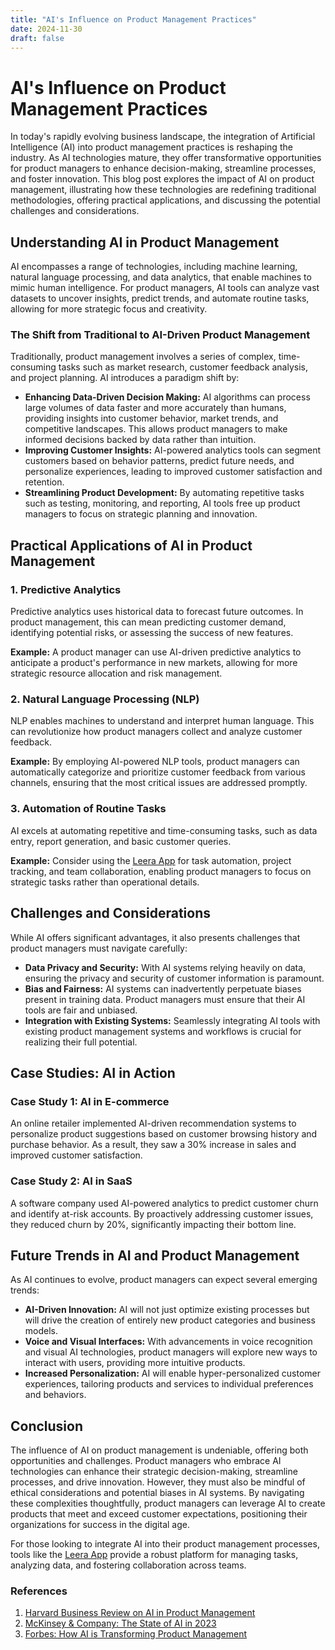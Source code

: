 ```yaml
---
title: "AI's Influence on Product Management Practices"
date: 2024-11-30
draft: false
---
```

# AI's Influence on Product Management Practices

In today's rapidly evolving business landscape, the integration of Artificial Intelligence (AI) into product management practices is reshaping the industry. As AI technologies mature, they offer transformative opportunities for product managers to enhance decision-making, streamline processes, and foster innovation. This blog post explores the impact of AI on product management, illustrating how these technologies are redefining traditional methodologies, offering practical applications, and discussing the potential challenges and considerations.

## Understanding AI in Product Management

AI encompasses a range of technologies, including machine learning, natural language processing, and data analytics, that enable machines to mimic human intelligence. For product managers, AI tools can analyze vast datasets to uncover insights, predict trends, and automate routine tasks, allowing for more strategic focus and creativity.

### The Shift from Traditional to AI-Driven Product Management

Traditionally, product management involves a series of complex, time-consuming tasks such as market research, customer feedback analysis, and project planning. AI introduces a paradigm shift by:

- **Enhancing Data-Driven Decision Making:** AI algorithms can process large volumes of data faster and more accurately than humans, providing insights into customer behavior, market trends, and competitive landscapes. This allows product managers to make informed decisions backed by data rather than intuition.
- **Improving Customer Insights:** AI-powered analytics tools can segment customers based on behavior patterns, predict future needs, and personalize experiences, leading to improved customer satisfaction and retention.
- **Streamlining Product Development:** By automating repetitive tasks such as testing, monitoring, and reporting, AI tools free up product managers to focus on strategic planning and innovation.

## Practical Applications of AI in Product Management

### 1. Predictive Analytics

Predictive analytics uses historical data to forecast future outcomes. In product management, this can mean predicting customer demand, identifying potential risks, or assessing the success of new features.

**Example:** A product manager can use AI-driven predictive analytics to anticipate a product's performance in new markets, allowing for more strategic resource allocation and risk management.

### 2. Natural Language Processing (NLP)

NLP enables machines to understand and interpret human language. This can revolutionize how product managers collect and analyze customer feedback.

**Example:** By employing AI-powered NLP tools, product managers can automatically categorize and prioritize customer feedback from various channels, ensuring that the most critical issues are addressed promptly.

### 3. Automation of Routine Tasks

AI excels at automating repetitive and time-consuming tasks, such as data entry, report generation, and basic customer queries.

**Example:** Consider using the [Leera App](https://leera.app) for task automation, project tracking, and team collaboration, enabling product managers to focus on strategic tasks rather than operational details.

## Challenges and Considerations

While AI offers significant advantages, it also presents challenges that product managers must navigate carefully:

- **Data Privacy and Security:** With AI systems relying heavily on data, ensuring the privacy and security of customer information is paramount.
- **Bias and Fairness:** AI systems can inadvertently perpetuate biases present in training data. Product managers must ensure that their AI tools are fair and unbiased.
- **Integration with Existing Systems:** Seamlessly integrating AI tools with existing product management systems and workflows is crucial for realizing their full potential.

## Case Studies: AI in Action

### Case Study 1: AI in E-commerce

An online retailer implemented AI-driven recommendation systems to personalize product suggestions based on customer browsing history and purchase behavior. As a result, they saw a 30% increase in sales and improved customer satisfaction.

### Case Study 2: AI in SaaS

A software company used AI-powered analytics to predict customer churn and identify at-risk accounts. By proactively addressing customer issues, they reduced churn by 20%, significantly impacting their bottom line.

## Future Trends in AI and Product Management

As AI continues to evolve, product managers can expect several emerging trends:

- **AI-Driven Innovation:** AI will not just optimize existing processes but will drive the creation of entirely new product categories and business models.
- **Voice and Visual Interfaces:** With advancements in voice recognition and visual AI technologies, product managers will explore new ways to interact with users, providing more intuitive products.
- **Increased Personalization:** AI will enable hyper-personalized customer experiences, tailoring products and services to individual preferences and behaviors.

## Conclusion

The influence of AI on product management is undeniable, offering both opportunities and challenges. Product managers who embrace AI technologies can enhance their strategic decision-making, streamline processes, and drive innovation. However, they must also be mindful of ethical considerations and potential biases in AI systems. By navigating these complexities thoughtfully, product managers can leverage AI to create products that meet and exceed customer expectations, positioning their organizations for success in the digital age.

For those looking to integrate AI into their product management processes, tools like the [Leera App](https://leera.app) provide a robust platform for managing tasks, analyzing data, and fostering collaboration across teams.

### References

1. [Harvard Business Review on AI in Product Management](https://hbr.org)
2. [McKinsey & Company: The State of AI in 2023](https://www.mckinsey.com/business-functions/mckinsey-digital/our-insights)
3. [Forbes: How AI is Transforming Product Management](https://www.forbes.com)
